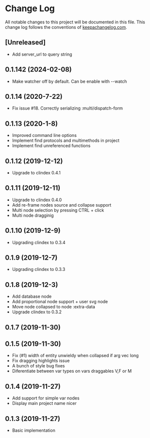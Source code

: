 # Change Log
All notable changes to this project will be documented in this file. This change log follows the conventions of [keepachangelog.com](http://keepachangelog.com/).

## [Unreleased]

- Add server_url to query string

## 0.1.142 (2024-02-08)

- Make watcher off by default. Can be enable with --watch

## 0.1.14 (2020-7-22)

- Fix issue #18. Correctly serializing :multi/dispatch-form

## 0.1.13 (2020-1-8)

- Improved command line options
- Implement find protocols and multimethods in project
- Implement find unreferenced functions

## 0.1.12 (2019-12-12)

- Upgrade to clindex 0.4.1

## 0.1.11 (2019-12-11)

- Upgrade to clindex 0.4.0
- Add re-frame nodes source and collapse support
- Multi node selection by pressing CTRL + click
- Multi node dragginig

## 0.1.10 (2019-12-9)

- Upgrading clindex to 0.3.4

## 0.1.9 (2019-12-7)

- Upgrading clindex to 0.3.3

## 0.1.8 (2019-12-3)

- Add database node
- Add proportional node support + user svg node
- Move node collapsed to node :extra-data
- Upgrade clindex to 0.3.2

## 0.1.7 (2019-11-30)

## 0.1.5 (2019-11-30)

- Fix (#1) width of entity unwieldy when collapsed if arg vec long
- Fix dragging highlights issue
- A bunch of style bug fixes
- Diferentiate between var types on vars draggables V,F or M

## 0.1.4 (2019-11-27)

- Add support for simple var nodes
- Display main project name nicer

## 0.1.3 (2019-11-27)

- Basic implementation
